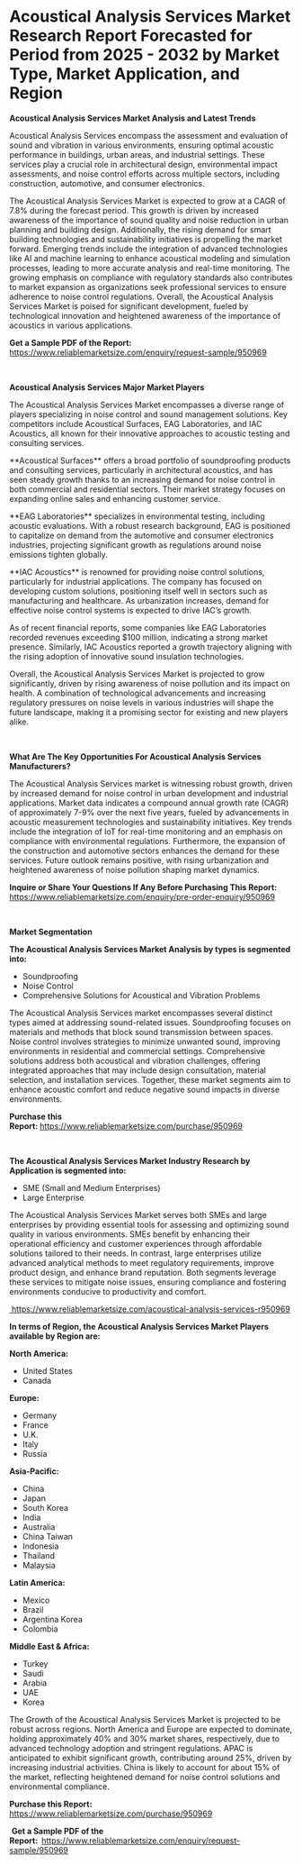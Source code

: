 <p><h1>Acoustical Analysis Services Market Research Report Forecasted for Period from 2025 -  2032 by Market Type, Market Application, and Region</h1></p><p><strong>Acoustical Analysis Services Market Analysis and Latest Trends</strong></p>
<p><p>Acoustical Analysis Services encompass the assessment and evaluation of sound and vibration in various environments, ensuring optimal acoustic performance in buildings, urban areas, and industrial settings. These services play a crucial role in architectural design, environmental impact assessments, and noise control efforts across multiple sectors, including construction, automotive, and consumer electronics.</p><p>The Acoustical Analysis Services Market is expected to grow at a CAGR of 7.8% during the forecast period. This growth is driven by increased awareness of the importance of sound quality and noise reduction in urban planning and building design. Additionally, the rising demand for smart building technologies and sustainability initiatives is propelling the market forward. Emerging trends include the integration of advanced technologies like AI and machine learning to enhance acoustical modeling and simulation processes, leading to more accurate analysis and real-time monitoring. The growing emphasis on compliance with regulatory standards also contributes to market expansion as organizations seek professional services to ensure adherence to noise control regulations. Overall, the Acoustical Analysis Services Market is poised for significant development, fueled by technological innovation and heightened awareness of the importance of acoustics in various applications.</p></p>
<p><strong>Get a Sample PDF of the Report:&nbsp;</strong> <a href="https://www.reliablemarketsize.com/enquiry/request-sample/950969?utm_campaign=3015&utm_medium=2&utm_source=Github&utm_content=ia&utm_term=19042025&utm_id=acoustical-analysis-services">https://www.reliablemarketsize.com/enquiry/request-sample/950969</a></p>
<p>&nbsp;</p>
<p><strong>Acoustical Analysis Services Major Market Players</strong></p>
<p><p>The Acoustical Analysis Services Market encompasses a diverse range of players specializing in noise control and sound management solutions. Key competitors include Acoustical Surfaces, EAG Laboratories, and IAC Acoustics, all known for their innovative approaches to acoustic testing and consulting services.</p><p>**Acoustical Surfaces** offers a broad portfolio of soundproofing products and consulting services, particularly in architectural acoustics, and has seen steady growth thanks to an increasing demand for noise control in both commercial and residential sectors. Their market strategy focuses on expanding online sales and enhancing customer service.</p><p>**EAG Laboratories** specializes in environmental testing, including acoustic evaluations. With a robust research background, EAG is positioned to capitalize on demand from the automotive and consumer electronics industries, projecting significant growth as regulations around noise emissions tighten globally.</p><p>**IAC Acoustics** is renowned for providing noise control solutions, particularly for industrial applications. The company has focused on developing custom solutions, positioning itself well in sectors such as manufacturing and healthcare. As urbanization increases, demand for effective noise control systems is expected to drive IAC’s growth.</p><p>As of recent financial reports, some companies like EAG Laboratories recorded revenues exceeding $100 million, indicating a strong market presence. Similarly, IAC Acoustics reported a growth trajectory aligning with the rising adoption of innovative sound insulation technologies. </p><p>Overall, the Acoustical Analysis Services Market is projected to grow significantly, driven by rising awareness of noise pollution and its impact on health. A combination of technological advancements and increasing regulatory pressures on noise levels in various industries will shape the future landscape, making it a promising sector for existing and new players alike.</p></p>
<p>&nbsp;</p>
<p><strong>What Are The Key Opportunities For Acoustical Analysis Services Manufacturers?</strong></p>
<p><p>The Acoustical Analysis Services market is witnessing robust growth, driven by increased demand for noise control in urban development and industrial applications. Market data indicates a compound annual growth rate (CAGR) of approximately 7-9% over the next five years, fueled by advancements in acoustic measurement technologies and sustainability initiatives. Key trends include the integration of IoT for real-time monitoring and an emphasis on compliance with environmental regulations. Furthermore, the expansion of the construction and automotive sectors enhances the demand for these services. Future outlook remains positive, with rising urbanization and heightened awareness of noise pollution shaping market dynamics.</p></p>
<p><strong>Inquire or Share Your Questions If Any Before Purchasing This Report:</strong> <a href="https://www.reliablemarketsize.com/enquiry/pre-order-enquiry/950969?utm_campaign=3015&utm_medium=2&utm_source=Github&utm_content=ia&utm_term=19042025&utm_id=acoustical-analysis-services">https://www.reliablemarketsize.com/enquiry/pre-order-enquiry/950969</a></p>
<p>&nbsp;</p>
<p><strong>Market Segmentation</strong></p>
<p><strong>The Acoustical Analysis Services Market Analysis by types is segmented into:</strong></p>
<p><ul><li>Soundproofing</li><li>Noise Control</li><li>Comprehensive Solutions for Acoustical and Vibration Problems</li></ul></p>
<p><p>The Acoustical Analysis Services market encompasses several distinct types aimed at addressing sound-related issues. Soundproofing focuses on materials and methods that block sound transmission between spaces. Noise control involves strategies to minimize unwanted sound, improving environments in residential and commercial settings. Comprehensive solutions address both acoustical and vibration challenges, offering integrated approaches that may include design consultation, material selection, and installation services. Together, these market segments aim to enhance acoustic comfort and reduce negative sound impacts in diverse environments.</p></p>
<p><strong>Purchase this Report:&nbsp;</strong><a href="https://www.reliablemarketsize.com/purchase/950969?utm_campaign=3015&utm_medium=2&utm_source=Github&utm_content=ia&utm_term=19042025&utm_id=acoustical-analysis-services">https://www.reliablemarketsize.com/purchase/950969</a></p>
<p>&nbsp;</p>
<p><strong>The Acoustical Analysis Services Market Industry Research by Application is segmented into:</strong></p>
<p><ul><li>SME (Small and Medium Enterprises)</li><li>Large Enterprise</li></ul></p>
<p><p>The Acoustical Analysis Services Market serves both SMEs and large enterprises by providing essential tools for assessing and optimizing sound quality in various environments. SMEs benefit by enhancing their operational efficiency and customer experiences through affordable solutions tailored to their needs. In contrast, large enterprises utilize advanced analytical methods to meet regulatory requirements, improve product design, and enhance brand reputation. Both segments leverage these services to mitigate noise issues, ensuring compliance and fostering environments conducive to productivity and comfort.</p></p>
<p><a href="https://www.reliablemarketsize.com/acoustical-analysis-services-r950969?utm_campaign=3015&utm_medium=2&utm_source=Github&utm_content=ia&utm_term=19042025&utm_id=acoustical-analysis-services">&nbsp;https://www.reliablemarketsize.com/acoustical-analysis-services-r950969</a></p>
<p><strong>In terms of Region, the Acoustical Analysis Services Market Players available by Region are:</strong></p>
<p>
    <p> <strong> North America: </strong>
        <ul>
            <li>United States</li>
            <li>Canada</li>
        </ul>
        </p> 
    <p> <strong> Europe: </strong>
        <ul>
            <li>Germany</li>
            <li>France</li>
            <li>U.K.</li>
            <li>Italy</li>
            <li>Russia</li>
        </ul>
        </p> 
    <p> <strong> Asia-Pacific: </strong>
        <ul>
            <li>China</li>
            <li>Japan</li>
            <li>South Korea</li>
            <li>India</li>
            <li>Australia</li>
            <li>China Taiwan</li>
            <li>Indonesia</li>
            <li>Thailand</li>
            <li>Malaysia</li>
        </ul>
        </p> 
    <p> <strong> Latin America: </strong>
        <ul>
            <li>Mexico</li>
            <li>Brazil</li>
            <li>Argentina Korea</li>
            <li>Colombia</li>
        </ul>
        </p> 
    <p> <strong> Middle East & Africa: </strong>
        <ul>
            <li>Turkey</li>
            <li>Saudi</li>
            <li>Arabia</li>
            <li>UAE</li>
            <li>Korea</li>
        </ul>
    </p>
    </p>
<p><p>The Growth of the Acoustical Analysis Services Market is projected to be robust across regions. North America and Europe are expected to dominate, holding approximately 40% and 30% market shares, respectively, due to advanced technology adoption and stringent regulations. APAC is anticipated to exhibit significant growth, contributing around 25%, driven by increasing industrial activities. China is likely to account for about 15% of the market, reflecting heightened demand for noise control solutions and environmental compliance.</p></p>
<p><strong>Purchase this Report: </strong><a href="https://www.reliablemarketsize.com/purchase/950969?utm_campaign=3015&utm_medium=2&utm_source=Github&utm_content=ia&utm_term=19042025&utm_id=acoustical-analysis-services">https://www.reliablemarketsize.com/purchase/950969</a></p>
<p>&nbsp;<strong>Get a Sample PDF of the Report:&nbsp;&nbsp;</strong><a href="https://www.reliablemarketsize.com/enquiry/request-sample/950969?utm_campaign=3015&utm_medium=2&utm_source=Github&utm_content=ia&utm_term=19042025&utm_id=acoustical-analysis-services">https://www.reliablemarketsize.com/enquiry/request-sample/950969</a></p>
<p><strong></strong></p>
<p><p></p><p></p><p></p></p>
